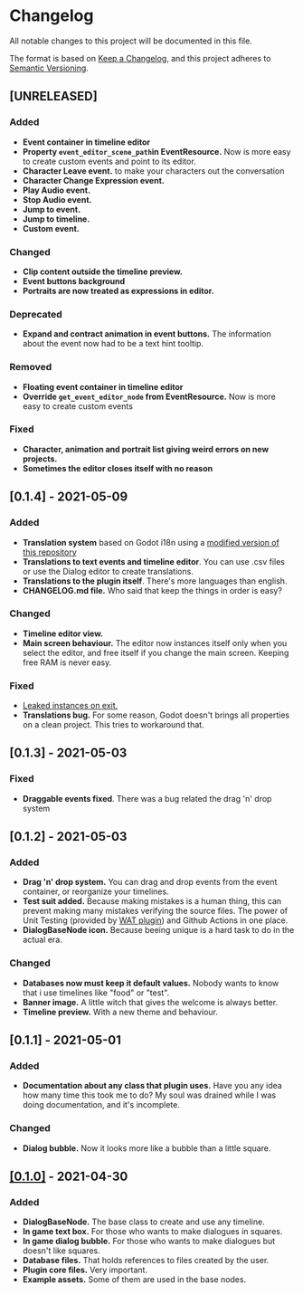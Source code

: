 # Changelog
All notable changes to this project will be documented in this file.

The format is based on [Keep a Changelog](https://keepachangelog.com/en/1.0.0/),
and this project adheres to [Semantic Versioning](https://semver.org/spec/v2.0.0.html).

## [UNRELEASED]
### Added
- **Event container in timeline editor**
- **Property `event_editor_scene_path`in EventResource.** Now is more easy to create custom events and point to its editor.
- **Character Leave event.** to make your characters out the conversation
- **Character Change Expression event.**
- **Play Audio event.**
- **Stop Audio event.**
- **Jump to event.**
- **Jump to timeline.**
- **Custom event.**
### Changed
- **Clip content outside the timeline preview.**
- **Event buttons background**
- **Portraits are now treated as expressions in editor.**
### Deprecated
- **Expand and contract animation in event buttons.** The information about the event now had to be a text hint tooltip.
### Removed
- **Floating event container in timeline editor**
- **Override `get_event_editor_node` from EventResource.** Now is more easy to create custom events
### Fixed
- **Character, animation and portrait list giving weird errors on new projects.**
- **Sometimes the editor closes itself with no reason**


## [0.1.4] - 2021-05-09
### Added
- **Translation system** based on Godot i18n using a [modified version of this repository](https://github.com/AnidemDex/Godot-TranslationService)
- **Translations to text events and timeline editor**. You can use .csv files or use the Dialog editor to create translations.
- **Translations to the plugin itself**. There's more languages than english.
- **CHANGELOG.md file.** Who said that keep the things in order is easy?
  
### Changed
- **Timeline editor view.**
- **Main screen behaviour.** The editor now instances itself only when you select the editor, and free itself if you change the main screen. Keeping free RAM is never easy.

### Fixed
- [Leaked instances on exit.](https://github.com/AnidemDex/Godot-DialogPlugin/issues/1)
- **Translations bug.** For some reason, Godot doesn't brings all properties on a clean project. This tries to workaround that.


## [0.1.3] - 2021-05-03
### Fixed
- **Draggable events fixed**. There was a bug related the drag 'n' drop system


## [0.1.2] - 2021-05-03
### Added
- **Drag 'n' drop system.** You can drag and drop events from the event container, or reorganize your timelines.
- **Test suit added.** Because making mistakes is a human thing, this can prevent making many mistakes verifying the source files. The power of Unit Testing (provided by [WAT plugin](https://github.com/AlexDarigan/WAT-GDScript)) and Github Actions in one place.
- **DialogBaseNode icon.** Because beeing unique is a hard task to do in the actual era.

### Changed
- **Databases now must keep it default values.** Nobody wants to know that i use timelines like "food" or "test".
- **Banner image.** A little witch that gives the welcome is always better.
- **Timeline preview.** With a new theme and behaviour.


## [0.1.1] - 2021-05-01
### Added
- **Documentation about any class that plugin uses.** Have you any idea how many time this took me to do? My soul was drained while I was doing documentation, and it's incomplete.

### Changed
- **Dialog bubble.** Now it looks more like a bubble than a little square.


## [[0.1.0]](https://github.com/AnidemDex/Godot-DialogPlugin/releases/tag/v0.1.0) - 2021-04-30
### Added
- **DialogBaseNode.** The base class to create and use any timeline.
- **In game text box.** For those who wants to make dialogues in squares.
- **In game dialog bubble.** For those who wants to make dialogues but doesn't like squares.
- **Database files.** That holds references to files created by the user.
- **Plugin core files.** Very important.
- **Example assets.** Some of them are used in the base nodes.